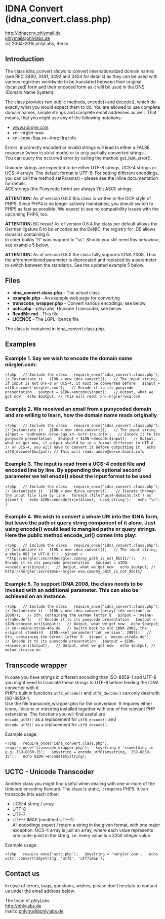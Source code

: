 # IDNA Convert (idna_convert.class.php)

<http://idnaconv.phlymail.de>  
<phlymail@phlylabs.de>  
(c) 2004-2015 phlyLabs, Berlin

## Introduction

The class idna_convert allows to convert internationalized domain names (see RFC 3490, 3491, 3492 and 3454 for details) as they can be used with various registries worldwide to be translated between their original (localized) form and their encoded form as it will be used in the DNS (Domain Name System).

The class provides two public methods, encode() and decode(), which do exactly what you would expect them to do. You are allowed to use complete domain names, simple strings and complete email addresses as well. That means, that you might use any of the following notations:

- www.nörgler.com
- xn--nrgler-wxa
- xn--brse-5qa.xn--knrz-1ra.info

Errors, incorrectly encoded or invalid strings will lead to either a FALSE response (when in strict mode) or to only partially converted strings.  
You can query the occurred error by calling the method get_last_error().

Unicode strings are expected to be either UTF-8 strings, UCS-4 strings or UCS-4 arrays. The default format is UTF-8. For setting different encodings, you can call the method setParams() - please see the inline documentation for details.  
ACE strings (the Punycode form) are always 7bit ASCII strings.

**ATTENTION:** As of version 0.6.0 this class is written in the OOP style of PHP5. Since PHP4 is no longer actively maintained, you should switch to PHP5 as fast as possible. We expect to see no compatibility issues with the upcoming PHP6, too.

**ATTENTION:** BC break! As of version 0.6.4 the class per default allows the German ligature ß to be encoded as the DeNIC, the registry for .DE allows domains containing ß.  
In older builds "ß" was mapped to "ss". Should you still need this behaviour, see example 5 below.

**ATTENTION:** As of version 0.8.0 the class fully supports IDNA 2008. Thus the aforementioned parameter is deprecated and replaced by a parameter to switch between the standards. See the updated example 5 below.

## Files

- **idna_convert.class.php** - The actual class
- **example.php** - An example web page for converting
- **transcode_wrapper.php** - Convert various encodings, see below
- **uctc.php** - phlyLabs' Unicode Transcoder, see below
- **ReadMe.md** - This file
- **LICENCE** - The LGPL licence file

The class is contained in idna_convert.class.php.

## Examples

### Example 1. Say we wish to encode the domain name nörgler.com:

`<?php  
// Include the class  
require_once('idna_convert.class.php');  
// Instantiate it  
$IDN = new idna_convert();  
// The input string, if input is not UTF-8 or UCS-4, it must be converted before  
$input = utf8_encode('nörgler.com');  
// Encode it to its punycode presentation  
$output = $IDN->encode($input);  
// Output, what we got now  
echo $output; // This will read: xn--nrgler-wxa.com`  


### Example 2. We received an email from a punycoded domain and are willing to learn, how the domain name reads originally

`<?php  
// Include the class  
require_once('idna_convert.class.php');  
// Instantiate it  
$IDN = new idna_convert();  
// The input string  
$input = 'andre@xn--brse-5qa.xn--knrz-1ra.info';  
// Encode it to its punycode presentation  
$output = $IDN->decode($input);  
// Output, what we got now, if output should be in a format different to UTF-8  
// or UCS-4, you will have to convert it before outputting it  
echo utf8_decode($output); // This will read: andre@börse.knörz.info`  


### Example 3. The input is read from a UCS-4 coded file and encoded line by line. By appending the optional second parameter we tell enode() about the input format to be used

`<?php  
// Include the class  
require_once('idna_convert.class.php');  
// Instantiate it  
$IDN = new dinca_convert();  
// Iterate through the input file line by line  
foreach (file('ucs4-domains.txt') as $line) {  
    echo $IDN->encode(trim($line), 'ucs4_string');  
    echo "\n";  
}`

### Example 4. We wish to convert a whole URI into the IDNA form, but leave the path or query string component of it alone. Just using encode() would lead to mangled paths or query strings. Here the public method encode_uri() comes into play:

`<?php  
// Include the class  
require_once('idna_convert.class.php');  
// Instantiate it  
$IDN = new idna_convert();  
// The input string, a whole URI in UTF-8 (!)  
$input = 'http://nörgler:secret@nörgler.com/my_päth_is_not_ÄSCII/');  
// Encode it to its punycode presentation  
$output = $IDN->encode_uri($input);  
// Output, what we got now  
echo $output; // http://nörgler:secret@xn--nrgler-wxa.com/my_päth_is_not_ÄSCII/`


### Example 5. To support IDNA 2008, the class needs to be invoked with an additional parameter. This can also be achieved on an instance.

`<?php  
// Include the class  
require_once('idna_convert.class.php');  
// Instantiate it  
$IDN = new idna_convert(array('idn_version' => 2008));  
// Sth. containing the German letter ß  
$input = 'meine-straße.de');  
// Encode it to its punycode presentation  
$output = $IDN->encode_uri($input);  
// Output, what we got now  
echo $output; // xn--meine-strae-46a.de  
// Switch back to old IDNA 2003, the original standard  
$IDN->set_parameter('idn_version', 2003);  
// Sth. containing the German letter ß  
$input = 'meine-straße.de');  
// Encode it to its punycode presentation  
$output = $IDN->encode_uri($input);  
// Output, what we got now  
echo $output; // meine-strasse.de`


## Transcode wrapper

In case you have strings in different encoding than ISO-8859-1 and UTF-8 you might need to translate these strings to UTF-8 before feeding the IDNA converter with it.  
PHP's built in functions `utf8_encode()` and `utf8_decode()` can only deal with ISO-8859-1.  
Use the file transcode_wrapper.php for the conversion. It requires either iconv, libiconv or mbstring installed together with one of the relevant PHP extensions. The functions you will find useful are  
`encode_utf8()` as a replacement for `utf8_encode()` and  
`decode_utf8()` as a replacement for `utf8_decode()`.

Example usage:

`<?php  
require_once('idna_convert.class.php');  
require_once('transcode_wrapper.php');  
$mystring = '<something in e.g. ISO-8859-15';  
$mystring = encode_utf8($mystring, 'ISO-8859-15');  
echo $IDN->encode($mystring);`


## UCTC - Unicode Transcoder

Another class you might find useful when dealing with one or more of the Unicode encoding flavours. The class is static, it requires PHP5. It can transcode into each other:  
- UCS-4 string / array  
- UTF-8  
- UTF-7  
- UTF-7 IMAP (modified UTF-7)  
All encodings expect / return a string in the given format, with one major exception: UCS-4 array is just an array, where each value represents one code-point in the string, i.e. every value is a 32bit integer value.

Example usage:

`<?php  
require_once('uctc.php');  
$mystring = 'nörgler.com';  
echo uctc::convert($mystring, 'utf8', 'utf7imap');`


## Contact us

In case of errors, bugs, questions, wishes, please don't hesitate to contact us under the email address below.

The team of phlyLabs  
http://phlylabs.de  
mailto:phlymail@phlylabs.de

